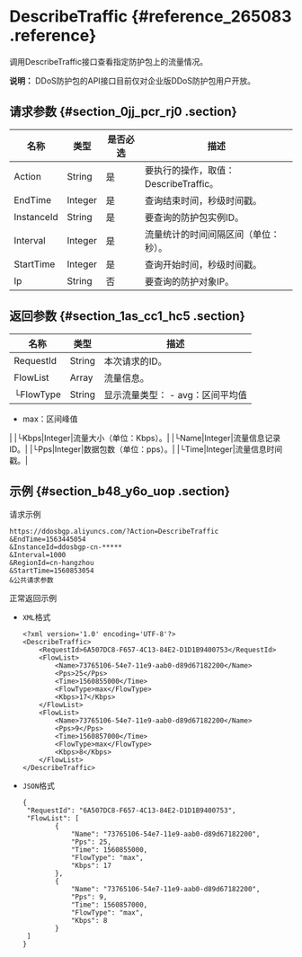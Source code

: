 # DescribeTraffic {#reference_265083 .reference}

调用DescribeTraffic接口查看指定防护包上的流量情况。

**说明：** DDoS防护包的API接口目前仅对企业版DDoS防护包用户开放。

## 请求参数 {#section_0jj_pcr_rj0 .section}

|名称|类型|是否必选|描述|
|--|--|----|--|
|Action|String|是|要执行的操作，取值：DescribeTraffic。|
|EndTime|Integer|是|查询结束时间，秒级时间戳。|
|InstanceId|String|是|要查询的防护包实例ID。|
|Interval|Integer|是|流量统计的时间间隔区间（单位：秒）。|
|StartTime|Integer|是|查询开始时间，秒级时间戳。|
|Ip|String|否|要查询的防护对象IP。|

## 返回参数 {#section_1as_cc1_hc5 .section}

|名称|类型|描述|
|--|--|--|
|RequestId|String|本次请求的ID。|
|FlowList|Array|流量信息。|
|└FlowType|String|显示流量类型： -   avg：区间平均值
-   max：区间峰值

 |
|└Kbps|Integer|流量大小（单位：Kbps）。|
|└Name|Integer|流量信息记录ID。|
|└Pps|Integer|数据包数（单位：pps）。|
|└Time|Integer|流量信息时间戳。|

## 示例 {#section_b48_y6o_uop .section}

请求示例

``` {#codeblock_60x_v7t_oqo}
https://ddosbgp.aliyuncs.com/?Action=DescribeTraffic
&EndTime=1563445054
&InstanceId=ddosbgp-cn-*****
&Interval=1000
&RegionId=cn-hangzhou
&StartTime=1560853054
&公共请求参数
```

正常返回示例

-   `XML`格式

    ``` {#codeblock_yok_0bb_bul}
    <?xml version='1.0' encoding='UTF-8'?>
    <DescribeTraffic>
    	<RequestId>6A507DC8-F657-4C13-84E2-D1D1B9400753</RequestId>
    	<FlowList>
    		<Name>73765106-54e7-11e9-aab0-d89d67182200</Name>
    		<Pps>25</Pps>
    		<Time>1560855000</Time>
    		<FlowType>max</FlowType>
    		<Kbps>17</Kbps>
    	</FlowList>
    	<FlowList>
    		<Name>73765106-54e7-11e9-aab0-d89d67182200</Name>
    		<Pps>9</Pps>
    		<Time>1560857000</Time>
    		<FlowType>max</FlowType>
    		<Kbps>8</Kbps>
    	</FlowList>
    </DescribeTraffic>
    ```

-   `JSON`格式

    ``` {#codeblock_ftr_37u_bst}
    {
     "RequestId": "6A507DC8-F657-4C13-84E2-D1D1B9400753",
     "FlowList": [
            {
                "Name": "73765106-54e7-11e9-aab0-d89d67182200",
                "Pps": 25,
                "Time": 1560855000,
                "FlowType": "max",
                "Kbps": 17
            },
            {
                "Name": "73765106-54e7-11e9-aab0-d89d67182200",
                "Pps": 9,
                "Time": 1560857000,
                "FlowType": "max",
                "Kbps": 8
            }
     ]
    }
    ```


